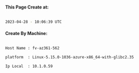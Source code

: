 
   
#### This Page Create at:

```bash

2023-04-28 - 10:06:39 UTC

```

#### Create By Machine:

```bash

Host Name : fv-az361-562

platform  : Linux-5.15.0-1036-azure-x86_64-with-glibc2.35

Ip Local  : 10.1.0.59

```

